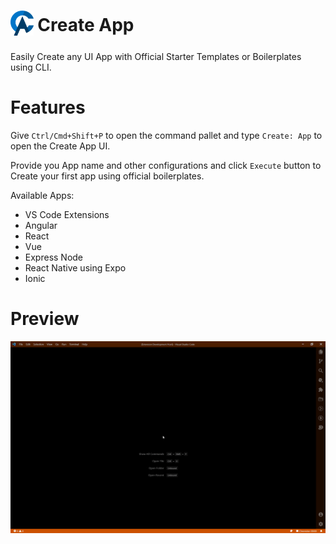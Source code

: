 <h1>
  <sub><img src="https://raw.githubusercontent.com/R35007/create-app-support/master/images/ca-logo.png" height="40"></sub>
  Create App
</h1>

Easily Create any UI App with Official Starter Templates or Boilerplates using CLI.

# Features

Give `Ctrl/Cmd+Shift+P` to open the command pallet and type `Create: App` to open the Create App UI.

Provide you App name and other configurations and click `Execute` button to Create your first app using official boilerplates.

Available Apps:

- VS Code Extensions
- Angular
- React
- Vue
- Express Node
- React Native using Expo
- Ionic

# Preview

![Screen Capture in Action](https://raw.githubusercontent.com/R35007/create-app-support/master/images/preview.gif)

